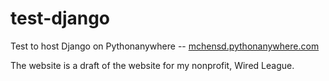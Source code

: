 # test-django
Test to host Django on Pythonanywhere -- [mchensd.pythonanywhere.com](mchensd.pythonanywhere.com)

The website is a draft of the website for my nonprofit, Wired League.
